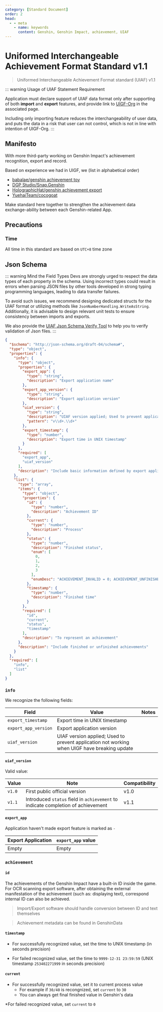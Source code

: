 ```yaml
---
category: [Standard Document]
order: 2
head:
  - - meta
    - name: keywords
      content: Genshin, Genshin Impact, achievement, UIAF
---
```

# Uniformed Interchangeable Achievement Format Standard v1.1

> Uniformed Interchangeable Achievement Format standard (UIAF) v1.1 <Badge text="Current" type="message" />

::: warning Usage of UIAF Statement Requirement

Application must declare support of UIAF data format only after supporting of both **import** and **export** features, and provide link to [UIGF-Org](https://uigf.org) in the associated page.

Including only importing feature reduces the interchangeability of user data, and puts the data in a risk that user can not control, which is not in line with intention of UIGF-Org.
:::

## Manifesto

With more third-party working on Genshin Impact's achievement recognition, export and record.

Based on experience we had in UIGF, we (list in alphabetical order)

* [babalae/genshin achievement toy](https://github.com/babalae/genshin-achievement-toy)
* [DGP Studio/Snap.Genshin](https://github.com/DGP-Studio/Snap.Genshin)
* [HolographicHat/genshin achievement export](https://github.com/HolographicHat/genshin-achievement-export)
* [YuehaiTeam/cocogoat](https://github.com/YuehaiTeam/cocogoat)

Make standard here together to strengthen the achievement data exchange-ability between each Genshin-related App.

## Precautions

### Time

All time in this standard are based on `UTC+8` time zone

## Json Schema

::: warning Mind the Field Types
Devs are strongly urged to respect the data types of each property in the schema. Using incorrect types could result in errors when parsing JSON files by other tools developed in strong typing programming languages, leading to data transfer failures.

To avoid such issues, we recommend designing dedicated structs for the UIAF format or utilizing methods like `JsonNumberHandling.WriteAsString`. Additionally, it is advisable to design relevant unit tests to ensure consistency between imports and exports.

We also provide the [UIAF Json Schema Verify Tool](https://schema.uigf.org/?schema=uiaf) to help you to verify validation of Json files.
:::

```json
{
  "$schema": "http://json-schema.org/draft-04/schema#",
  "type": "object",
  "properties": {
    "info": {
      "type": "object",
      "properties": {
        "export_app": {
          "type": "string",
          "description": "Export application name"
        },
        "export_app_version": {
          "type": "string",
          "description": "Export application version"
        },
        "uiaf_version": {
          "type": "string",
          "description": "UIAF version applied; Used to prevent application not working when UIGF have breaking update",
          "pattern": "v\\d+.\\d+"
        },
        "export_timestamp": {
          "type": "number",
          "description": "Export time in UNIX timestamp"
        }
      },
      "required": [
        "export_app",
        "uiaf_version"
      ],
      "description": "Include basic information defined by export application"
    },
    "list": {
      "type": "array",
      "items": {
        "type": "object",
        "properties": {
          "id": {
            "type": "number",
            "description": "Achievement ID"
          },
          "current": {
            "type": "number",
            "description": "Process"
          },
          "status": {
            "type": "number",
            "description": "Finished status",
            "enum": [
              0,
              1,
              2,
              3
            ],
            "enumDesc": "ACHIEVEMENT_INVALID = 0; ACHIEVEMENT_UNFINISHED = 1; ACHIEVEMENT_FINISHED = 2;ACHIEVEMENT_POINT_TAKEN = 3;"
          },
          "timestamp": {
            "type": "number",
            "description": "Finished time"
          }
        },
        "required": [
          "id",
          "current",
          "status",
          "timestamp"
        ],
        "description": "To represent an achievement"
      },
      "description": "Include finished or unfinished achievements"
    }
  },
  "required": [
    "info",
    "list"
  ]
}
```

### `info` 

We recognize the following fields:

| Field                | Value                                                                                        | Notes |
|----------------------|----------------------------------------------------------------------------------------------|-------|
| `export_timestamp`   | Export time in UNIX timestamp                                                                |       |
| `export_app_version` | Export application version                                                                   |       |
| `uiaf_version`       | UIAF version applied; Used to prevent application not working when UIGF have breaking update |       |

#### `uiaf_version`

Valid value:

| Value  | Note                                                                             | Compatibility |
|--------|----------------------------------------------------------------------------------|---------------|
| `v1.0` | First public official version                                                    | v1.0          |
| `v1.1` | Introduced `status` field in `achievement` to indicate completion of achievement | v1.1          |

#### `export_app`

Application haven't made export feature is marked as `-`

| Export Application | `export_app` value |
|--------------------|--------------------|
| Empty              | Empty              |

### `achievement`

#### `id`

The achievements of the Genshin Impact have a built-in ID inside the game. 
For OCR scanning export software, after obtaining the external manifestation of the achievement (such as: displaying text),
correspond internal ID can also be achieved.

> Import/Export software should handle conversion between ID and text themselves

> Achievement metadata can be found in GenshinData

#### `timestamp`

* For successfully recognized value, set the time to UNIX timestamp (in seconds precision)

* For failed recognized value, set the time to `9999-12-31 23:59:59` (UNIX timestamp `253402271999` in seconds precision)

#### `current`

* For successfully recognized value, set it to current process value
  * For example if `30/40` is recongnized, set `current` to `30`
  * You can always get final finished value in Genshin's data

*For failed recognized value, set `current` to `0`
